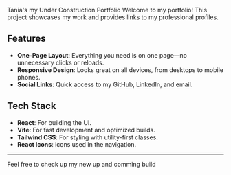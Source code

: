 Tania's my Under Construction Portfolio
Welcome to my portfolio! This project showcases my work and provides links to my professional profiles.

## Features

- **One-Page Layout**: Everything you need is on one page—no unnecessary clicks or reloads.
- **Responsive Design**: Looks great on all devices, from desktops to mobile phones.
- **Social Links**: Quick access to my GitHub, LinkedIn, and email.

## Tech Stack

- **React**: For building the UI.
- **Vite**: For fast development and optimized builds.
- **Tailwind CSS**: For styling with utility-first classes.
- **React Icons**: icons used in the navigation.

---


Feel free to check up my new up and comming build 
